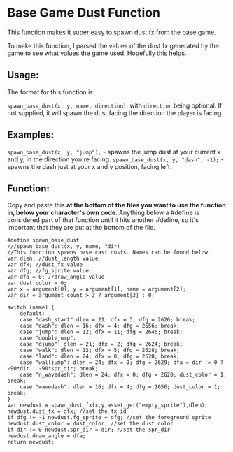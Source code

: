 # Base Game Dust Function
This function makes it super easy to spawn dust fx from the base game.

To make this function, I parsed the values of the dust fx generated by the game
to see what values the game used. Hopefully this helps.



## Usage:
The format for this function is:

`spawn_base_dust(x, y, name, direction)`, with `direction` being optional. 
If not supplied, it will spawn the dust facing the direction the player is facing.
## Examples:
`spawn_base_dust(x, y, "jump");` - spawns the jump dust at your current x and y, in the direction you're facing.
`spawn_base_dust(x, y, "dash", -1);` - spawns the dash just at your x and y position, facing left.

## Function:
Copy and paste this **at the bottom of the files you want to use the function in, below your character's own code**. 
Anything below a #define is considered part of that function until it hits another #define, so it's important
that they are put at the bottom of the file.
```gml
#define spawn_base_dust
///spawn_base_dust(x, y, name, ?dir)
//This function spawns base cast dusts. Names can be found below.
var dlen; //dust_length value
var dfx; //dust_fx value
var dfg; //fg_sprite value
var dfa = 0; //draw_angle value
var dust_color = 0;
var x = argument[0], y = argument[1], name = argument[2];
var dir = argument_count > 3 ? argument[3] : 0;

switch (name) {
    default: 
    case "dash_start":dlen = 21; dfx = 3; dfg = 2626; break;
    case "dash": dlen = 16; dfx = 4; dfg = 2656; break;
    case "jump": dlen = 12; dfx = 11; dfg = 2646; break;
    case "doublejump": 
    case "djump": dlen = 21; dfx = 2; dfg = 2624; break;
    case "walk": dlen = 12; dfx = 5; dfg = 2628; break;
    case "land": dlen = 24; dfx = 0; dfg = 2620; break;
    case "walljump": dlen = 24; dfx = 0; dfg = 2629; dfa = dir != 0 ? -90*dir : -90*spr_dir; break;
    case "n_wavedash": dlen = 24; dfx = 0; dfg = 2620; dust_color = 1; break;
    case "wavedash": dlen = 16; dfx = 4; dfg = 2656; dust_color = 1; break;
}
var newdust = spawn_dust_fx(x,y,asset_get("empty_sprite"),dlen);
newdust.dust_fx = dfx; //set the fx id
if dfg != -1 newdust.fg_sprite = dfg; //set the foreground sprite
newdust.dust_color = dust_color; //set the dust color
if dir != 0 newdust.spr_dir = dir; //set the spr_dir
newdust.draw_angle = dfa;
return newdust;
```
